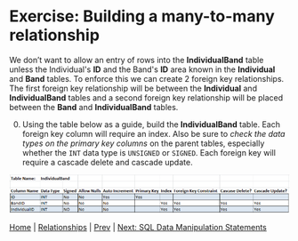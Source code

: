 # Exercise: Building a many-to-many relationship

We don’t want to allow an entry of rows into the **IndividualBand** table unless the Individual's **ID** and the Band's **ID** area known in the **Individual** and **Band** tables.  To enforce this we can create 2 foreign key relationships.  The first foreign key relationship will be between the **Individual** and **IndividualBand** tables and a second foreign key relationship will be placed between the **Band** and **IndividualBand** tables.  

0.	Using the table below as a guide, build the **IndividualBand** table.  Each foreign key column will require an index.  Also be sure to _check the data types on the primary key columns_ on the parent tables, especially whether the `INT` data type is `UNSIGNED` or `SIGNED`.  Each foreign key will require a cascade delete and cascade update.  

![Album table](/static/assets/img/table-individual-band.png)


[Home](/)  |  [Relationships](/8-relationships/)  |  [Prev](/8-relationships/1)   |  [Next: SQL Data Manipulation Statements](/9-sql-intro)
